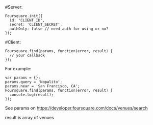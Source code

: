 #Server:

```
Foursquare.init({
  id: 'CLIENT_ID',
  secret: 'CLIENT_SECRET',
  authOnly: false // need auth for using or no?
});
```

#Client:

```
Foursquare.find(params, function(error, result) {
  // your callback
});
```

For example:

```
var params = {};
params.query = 'Nopalito';
params.near = 'San Francisco, CA';
Foursquare.find(params, function(error, result) {
  console.log(result);
});
```

See params on https://developer.foursquare.com/docs/venues/search

result is array of venues
